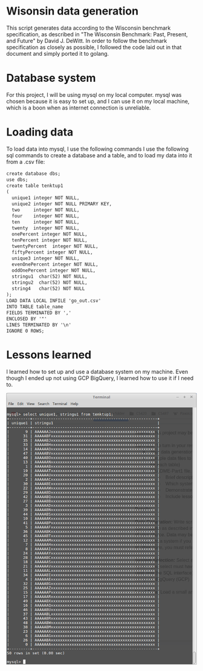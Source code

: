 # Wisonsin data generation

This script generates data according to the Wisconsin benchmark
specification, as described in "The Wisconsin Benchmark: Past, Present, and
Future" by David J. DeWitt. In order to follow the benchmark specification
as closely as possible, I followed the code laid out in that document and
simply ported it to golang.

# Database system
For this project, I will be using mysql on my local computer. mysql was
chosen because it is easy to set up, and I can use it on my local machine,
which is a boon when as internet connection is unreliable.

# Loading data
To load data into mysql, I use the following commands
I use the following sql commands to create a database and a table, and to
load my data into it from a .csv file:

```
create database dbs;
use dbs;
create table tenktup1
(
  unique1 integer NOT NULL,
  unique2 integer NOT NULL PRIMARY KEY,
  two     integer NOT NULL,
  four    integer NOT NULL,
  ten     integer NOT NULL,
  twenty  integer NOT NULL,
  onePercent integer NOT NULL,
  tenPercent integer NOT NULL,
  twentyPercent  integer NOT NULL,
  fiftyPercent integer NOT NULL,
  unique3 integer NOT NULL,
  evenOnePercent integer NOT NULL,
  oddOnePercent integer NOT NULL,
  stringu1  char(52) NOT NULL,
  stringu2  char(52) NOT NULL,
  string4   char(52) NOT NULL
);
LOAD DATA LOCAL INFILE 'go_out.csv' 
INTO TABLE table_name
FIELDS TERMINATED BY ',' 
ENCLOSED BY '"'
LINES TERMINATED BY '\n'
IGNORE 0 ROWS;
```

# Lessons learned
I learned how to set up and use a database system on my machine. Even though
I ended up not using GCP BigQuery, I learned how to use it if I need to.

![unique1 and stringu1][selectscreenshot]

[selectscreenshot]: https://github.com/jcantrell/Wisconsin-data/blob/master/screenshot.png
